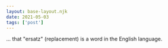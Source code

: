 ```yaml
---
layout: base-layout.njk
date: 2021-05-03
tags: ['post']
---
```


... that "ersatz" (replacement) is a word in the English language.
